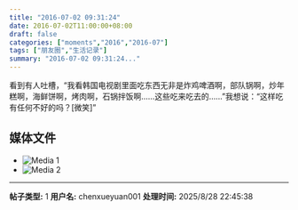 ```yaml
---
title: "2016-07-02 09:31:24"
date: 2016-07-02T11:00:00+08:00
draft: false
categories: ["moments","2016","2016-07"]
tags: ["朋友圈","生活记录"]
summary: "2016-07-02 09:31:24..."
---
```


看到有人吐槽，“我看韩国电视剧里面吃东西无非是炸鸡啤酒啊，部队锅啊，炒年糕啊，海鲜饼啊，烤肉啊，石锅拌饭啊……这些吃来吃去的……”我想说：“这样吃有任何不好的吗？[微笑]”

## 媒体文件

- ![Media 1](/Moments/photos/2016-07-02/201607020931240.jpg)
- ![Media 2](/Moments/photos/2016-07-02/201607020931241.jpg)

---

**帖子类型:** 1
**用户名:** chenxueyuan001
**处理时间:** 2025/8/28 22:45:38